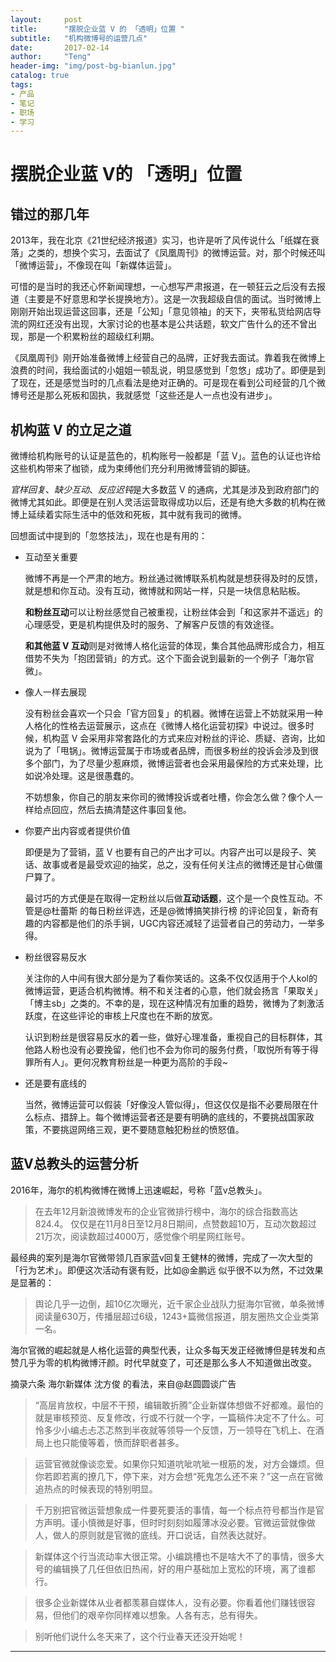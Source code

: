 ```yaml
---
layout:     post
title:      "摆脱企业蓝 V 的 「透明」位置 "
subtitle:   "机构微博号的运营几点"
date:       2017-02-14
author:     "Teng"
header-img: "img/post-bg-bianlun.jpg"
catalog: true
tags:
- 产品
- 笔记
- 职场
- 学习
---
```


# 摆脱企业蓝 V的 「透明」位置 

## 错过的那几年

2013年，我在北京《21世纪经济报道》实习，也许是听了风传说什么「纸媒在衰落」之类的，想换个实习，去面试了《凤凰周刊》的微博运营。对，那个时候还叫「微博运营」，不像现在叫「新媒体运营」。

可惜的是当时的我还心怀新闻理想，一心想写严肃报道，在一顿狂云之后没有去报道（主要是不好意思和学长提换地方）。这是一次我超级自信的面试。当时微博上刚刚开始出现运营这回事，还是「公知」「意见领袖」的天下，夹带私货给网店导流的网红还没有出现，大家讨论的也基本是公共话题，软文广告什么的还不曾出现，那是一个积累粉丝的超级红利期。

《凤凰周刊》刚开始准备微博上经营自己的品牌，正好我去面试。靠着我在微博上浪费的时间，我给面试的小姐姐一顿乱说，明显感觉到「忽悠」成功了。即便是到了现在，还是感觉当时的几点看法是绝对正确的。可是现在看到公司经营的几个微博号还是那么死板和固执，我就感觉「这些还是人一点也没有进步」。

## 机构蓝 V 的立足之道

微博给机构账号的认证是蓝色的，机构账号一般都是「蓝 V」。蓝色的认证也许给这些机构带来了枷锁，成为束缚他们充分利用微博营销的脚链。

*官样回复*、*缺少互动*、*反应迟钝*是大多数蓝 V 的通病，尤其是涉及到政府部门的微博尤其如此。即便是在别人灵活运营取得成功以后，还是有绝大多数的机构在微博上延续着实际生活中的低效和死板，其中就有我司的微博。

回想面试中提到的「忽悠技法」，现在也是有用的：

- 互动至关重要 

	微博不再是一个严肃的地方。粉丝通过微博联系机构就是想获得及时的反馈，就是想和你互动。没有互动，微博就和网站一样，只是一块信息粘贴板。

	**和粉丝互动**可以让粉丝感觉自己被重视，让粉丝体会到「和这家并不遥远」的心理感受，更是机构提供及时的服务、了解客户反馈的有效途径。

	**和其他蓝 V 互动**则是对微博人格化运营的体现，集合其他品牌形成合力，相互借势不失为「抱团营销」的方式。这个下面会说到最新的一个例子「海尔官微」。

- 像人一样去展现

	没有粉丝会喜欢一个只会「官方回复」的机器。微博在运营上不妨就采用一种人格化的性格去运营展示，这点在《微博人格化运营初探》中说过。很多时候，机构蓝 V 会采用非常套路化的方式来应对粉丝的评论、质疑、咨询，比如说为了「甩锅」。微博运营属于市场或者品牌，而很多粉丝的投诉会涉及到很多个部门，为了尽量少惹麻烦，微博运营者也会采用最保险的方式来处理，比如说冷处理。这是很愚蠢的。

	不妨想象，你自己的朋友来你司的微博投诉或者吐槽，你会怎么做？像个人一样给点回应，然后去搞清楚这件事回复他。

- 你要产出内容或者提供价值

	即便是为了营销，蓝 V 也要有自己的产出才可以。内容产出可以是段子、笑话、故事或者是最受欢迎的抽奖，总之，没有任何关注点的微博还是甘心做僵尸算了。

	最讨巧的方式便是在取得一定粉丝以后做**互动话题**，这个是一个良性互动。不管是@杜蕾斯 的每日粉丝评选，还是@微博搞笑排行榜 的评论回复，新奇有趣的内容都是他们的杀手锏，UGC内容还减轻了运营者自己的劳动力，一举多得。


- 粉丝很容易反水

	关注你的人中间有很大部分是为了看你笑话的。这条不仅仅适用于个人kol的微博运营，更适合机构微博。稍不和关注者的心意，他们就会扬言「果取关」「博主sb」之类的。不幸的是，现在这种情况有加重的趋势，微博为了刺激活跃度，在这些评论的审核上尺度也在不断的放宽。

	认识到粉丝是很容易反水的着一些，做好心理准备，重视自己的目标群体，其他路人粉也没有必要挽留，他们也不会为你司的服务付费，「取悦所有等于得罪所有人」。更何况教育粉丝是一种更为高阶的手段~

- 还是要有底线的

	当然，微博运营可以假装「好像没人管似得」，但这仅仅是指不必要局限在什么标点、措辞上。每个微博运营者还是要有明确的底线的，不要挑战国家政策，不要挑逗网络三观，更不要随意触犯粉丝的愤怒值。


## 蓝V总教头的运营分析
 
2016年，海尔的机构微博在微博上迅速崛起，号称「蓝v总教头」。

> 在去年12月新浪微博发布的企业官微排行榜中，海尔的综合指数高达824.4。
> 仅仅是在11月8日至12月8日期间，点赞数超10万，互动次数超过21万次，阅读数超过4000万，感觉像个明星网红账号。

最经典的案列是海尔官微带领几百家蓝v回复王健林的微博，完成了一次大型的「行为艺术」。即便这次活动有褒有贬，比如@金鹏远 似乎很不以为然，不过效果是显著的：

> 舆论几乎一边倒，超10亿次曝光，近千家企业战队力挺海尔官微，单条微博阅读量630万，传播层超过6级，1243+篇微信报道，朋友圈热文企业类第一名。

海尔官微的崛起就是人格化运营的典型代表，让众多每天发正经微博但是转发和点赞几乎为零的机构微博汗颜。时代早就变了，可还是那么多人不知道做出改变。

摘录六条 海尔新媒体 沈方俊 的看法，来自@赵圆圆谈广告

> “高层肯放权，中层不干预，编辑敢折腾”企业新媒体想做不好都难。最怕的就是审核预览、反复修改，行或不行就一个字，一篇稿件决定不了什么。可怜多少小编忐忐忑忑熬到半夜就等领导一个反馈，万一领导在飞机上、在酒局上也只能傻等着，愤而辞职者甚多。

> 运营官微就像谈恋爱。如果你只知道吭呲吭呲一根筋的发，对方会嫌烦。但你若即若离的撩几下，停下来，对方会想“死鬼怎么还不来？”这一点在官微追热点的时候表现的特别明显。

> 千万别把官微运营想象成一件要死要活的事情，每一个标点符号都当作是官方声明。谨小慎微是好事，但时时刻刻如履薄冰没必要。官微运营就像做人，做人的原则就是官微的底线。开口说话，自然表达就好。

> 新媒体这个行当流动率大很正常。小编跳槽也不是啥大不了的事情，很多大号的编辑换了几任但依旧热闹，好的用户基础加上宽松的环境，离了谁都行。

> 很多企业新媒体从业者都羡慕自媒体人，没有必要。你看着他们赚钱很容易，但他们的艰辛你同样难以想象。人各有志，总有得失。

> 别听他们说什么冬天来了，这个行业春天还没开始呢！

----------



